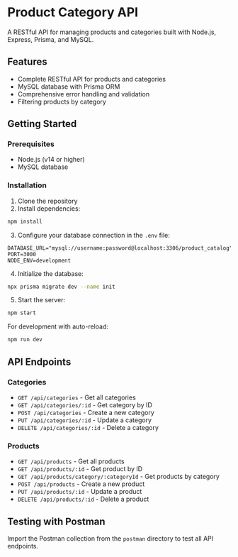 # Product Category API

A RESTful API for managing products and categories built with Node.js, Express, Prisma, and MySQL.

## Features

- Complete RESTful API for products and categories
- MySQL database with Prisma ORM
- Comprehensive error handling and validation
- Filtering products by category

## Getting Started

### Prerequisites

- Node.js (v14 or higher)
- MySQL database

### Installation

1. Clone the repository
2. Install dependencies:

```bash
npm install
```

3. Configure your database connection in the `.env` file:

```
DATABASE_URL="mysql://username:password@localhost:3306/product_catalog"
PORT=3000
NODE_ENV=development
```

4. Initialize the database:

```bash
npx prisma migrate dev --name init
```

5. Start the server:

```bash
npm start
```

For development with auto-reload:

```bash
npm run dev
```

## API Endpoints

### Categories

- `GET /api/categories` - Get all categories
- `GET /api/categories/:id` - Get category by ID
- `POST /api/categories` - Create a new category
- `PUT /api/categories/:id` - Update a category
- `DELETE /api/categories/:id` - Delete a category

### Products

- `GET /api/products` - Get all products
- `GET /api/products/:id` - Get product by ID
- `GET /api/products/category/:categoryId` - Get products by category
- `POST /api/products` - Create a new product
- `PUT /api/products/:id` - Update a product
- `DELETE /api/products/:id` - Delete a product

## Testing with Postman

Import the Postman collection from the `postman` directory to test all API endpoints.